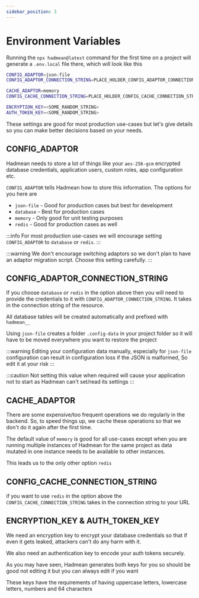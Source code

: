 ```yaml
---
sidebar_position: 3
---
```


# Environment Variables

Running the `npx hadmean@latest` command for the first time on a project will generate a `.env.local` file there, which will look like this

```bash title=".env.local"
CONFIG_ADAPTOR=json-file
CONFIG_ADAPTOR_CONNECTION_STRING=PLACE_HOLDER_CONFIG_ADAPTOR_CONNECTION_STRING

CACHE_ADAPTOR=memory
CONFIG_CACHE_CONNECTION_STRING=PLACE_HOLDER_CONFIG_CACHE_CONNECTION_STRING

ENCRYPTION_KEY=<SOME_RANDOM_STRING>
AUTH_TOKEN_KEY=<SOME_RANDOM_STRING>
```

These settings are good for most production use-cases but let's give details so you can make better decisions based on your needs.

## CONFIG_ADAPTOR
Hadmean needs to store a lot of things like your `aes-256-gcm` encrypted database credentials, application users, custom roles, app configuration etc.

`CONFIG_ADAPTOR` tells Hadmean how to store this information. The options for you here are

 - `json-file` - Good for production cases but best for development
 - `database` - Best for production cases
 - `memory` - Only good for unit testing purposes
 - `redis` - Good for production cases as well

:::info
For most production use-cases we will encourage setting `CONFIG_ADAPTOR` to `database` or `redis`.
:::

:::warning
 We don't encourage switching adaptors so we don't plan to have an adaptor migration script. Choose this setting carefully.
:::

## CONFIG_ADAPTOR_CONNECTION_STRING
If you choose `database` or `redis` in the option above then you will need to provide the credentials to it with `CONFIG_ADAPTOR_CONNECTION_STRING`. It takes in the connection string of the resource.

All database tables will be created automatically and prefixed with `hadmean__`

Using `json-file` creates a folder `.config-data` in your project folder so it will have to be moved everywhere you want to restore the project

:::warning
Editing your configuration data manually, especially for `json-file` configuration can result in configuration loss if the JSON is malformed, So edit it at your risk
:::

:::caution
Not setting this value when required will cause your application not to start as Hadmean can't set/read its settings
:::

## CACHE_ADAPTOR
There are some expensive/too frequent operations we do regularly in the backend. So, to speed things up, we cache these operations so that we don't do it again after the first time.

The default value of `memory` is good for all use-cases except when you are running multiple instances of Hadmean for the same project as data mutated in one instance needs to be available to other instances.

This leads us to the only other option `redis`

## CONFIG_CACHE_CONNECTION_STRING
if you want to use `redis` in the option above the `CONFIG_CACHE_CONNECTION_STRING` takes in the connection string to your URL

## ENCRYPTION_KEY & AUTH_TOKEN_KEY
We need an encryption key to encrypt your database credentials so that if even it gets leaked, attackers can't do any harm with it.

We also need an authentication key to encode your auth tokens securely.

As you may have seen, Hadmean generates both keys for you so should be good not editing it but you can always edit if you want

These keys have the requirements of having uppercase letters, lowercase letters, numbers and 64 characters
